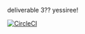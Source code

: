 deliverable 3?? yessiree!

[![CircleCI](https://circleci.com/gh/professor-forward/project-lab01-300078504/tree/f%2Fdeliverable03.svg?style=svg&circle-token=b82cc04c53146857762ad57e52dc9d4e72bd6941)](https://circleci.com/gh/professor-forward/project-lab01-300078504/tree/f%2Fdeliverable03)
